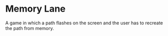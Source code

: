 # Memory Lane
A game in which a path flashes on the screen and the user has to recreate the path from memory.

